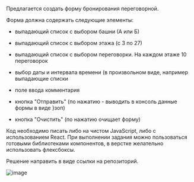 Предлагается создать форму бронирования переговорной.

Форма должна содержать следующие элементы:

*  выпадающий список с выбором башни (А или Б)

*  выпадающий список с выбором этажа (с 3 по 27)

*  выпадающий список с выбором переговорки. На каждом этаже 10 переговорок

*  выбор даты и интервала времени (в произвольном виде, например выпадающие списки
* поле ввода комментария 

*  кнопка "Отправить" (по нажатию - выводить в консоль данные формы в виде }зоп)
*  кнопка "Очистить" (по нажатию очищает форму)

Код необходимо писать либо на чистом JavaScript, либо с использованием React.
При выполнении задания можно пользоваться готовыми библиотеками компонентов, в верстке желательно использовать флексбоксы.

Решение направить в виде ссылки на репозиторий.

![image](https://github.com/orlovaad/vktest/assets/34878566/6a9b276a-e27a-49d6-b3fa-b726d815b464)
